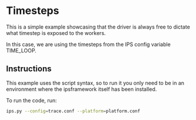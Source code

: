 # Timesteps

This is a simple example showcasing that the driver is always free to dictate what timestep is exposed to the workers.

In this case, we are using the timesteps from the IPS config variable TIME_LOOP.

## Instructions

This example uses the script syntax, so to run it you only need to be in an environment where the ipsframework itself has been installed.

To run the code, run:

```bash
ips.py --config=trace.conf --platform=platform.conf
```
